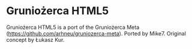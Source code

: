 # Gruniożerca HTML5
Gruniożerca HTML5 is a port of the Gruniożerca Meta (https://github.com/arhneu/gruniozerca-meta). Ported by Mike7. Original concept by Łukasz Kur.